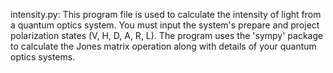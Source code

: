 intensity.py:
This program file is used to calculate the intensity of light from a quantum optics system.
You must input the system's prepare and project polarization states (V, H, D, A, R, L).
The program uses the 'sympy' package to calculate the Jones matrix operation along with details of your quantum optics systems.
